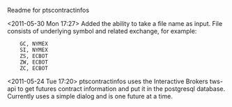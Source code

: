 Readme for ptscontractinfos

<2011-05-30 Mon 17:27>
Added the ability to take a file name as input. File consists of underlying symbol and related exchange,
for example:

    	GC, NYMEX
    	SI, NYMEX
    	ZS, ECBOT
    	ZW, ECBOT
    	ZC, ECBOT


<2011-05-24 Tue 17:20>
ptscontractinfos uses the Interactive Brokers tws-api to get futures contract information
and put it in the postgresql database. Currently uses a simple dialog and is one future at
a time.
